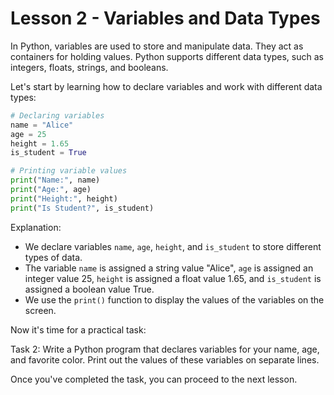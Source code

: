 # Lesson 2 - Variables and Data Types

In Python, variables are used to store and manipulate data. They act as containers for holding values. Python supports different data types, such as integers, floats, strings, and booleans.

Let's start by learning how to declare variables and work with different data types:

```python
# Declaring variables
name = "Alice"
age = 25
height = 1.65
is_student = True

# Printing variable values
print("Name:", name)
print("Age:", age)
print("Height:", height)
print("Is Student?", is_student)
```
Explanation:

- We declare variables `name`, `age`, `height`, and `is_student` to store different types of data.
- The variable `name` is assigned a string value "Alice", `age` is assigned an integer value 25, `height` is assigned a float value 1.65, and `is_student` is assigned a boolean value True.
- We use the `print()` function to display the values of the variables on the screen.

Now it's time for a practical task:

Task 2: Write a Python program that declares variables for your name, age, and favorite color. Print out the values of these variables on separate lines.

Once you've completed the task, you can proceed to the next lesson.
